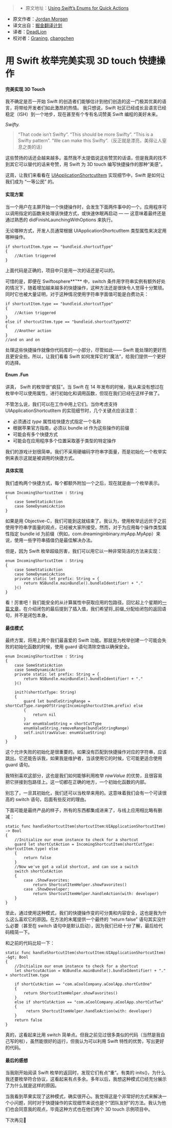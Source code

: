 > * 原文地址：[Using Swift’s Enums for Quick Actions](https://medium.com/the-traveled-ios-developers-guide/using-swifts-enums-for-quick-actions-a08c0f6d5b8b#.lbt8itrxd)
* 原文作者：[Jordan Morgan](https://medium.com/@JordanMorgan10?source=post_header_lockup)
* 译文出自：[掘金翻译计划](https://github.com/xitu/gold-miner)
* 译者：[DeadLion](https://github.com/DeadLion)
* 校对者：[Graning](https://github.com/Graning), [cbangchen](https://github.com/cbangchen)

# 用 Swift 枚举完美实现 3D touch 快捷操作

#### 完美实现 3D Touch 

我不确定是否一开始 Swift 的创造者们能够估计到他们创造的这一门极其优美的语言，将带给开发者们如此激昂的热情。 我只想说，Swift 社区已经成长且语言已经稳定（ISH）到一个地步，现在甚至有个专有名词赞美 Swift 编程的美好未来。

_Swifty._

> “That code isn’t Swifty”. “This should be more Swifty”. “This is a Swifty pattern”. “We can make this Swifty”.（反正就是漂亮，美得让人窒息之类的话）

这些赞扬的话还会越来越多。虽然我不太提倡说这些赞赏的话语，但是我真的找不到其它可以替代的话来夸赞，用 Swift 为 3D touch 编写快捷操作的那种“美感”。

这周，让我们来看看在 [UIApplicationShortcutItem](https://developer.apple.com/library/ios/documentation/UIKit/Reference/UIApplicationShortcutItem_class/) 实现细节中，Swift 是如何让我们成为 “一等公民” 的。

#### 实现方案

当一个用户在主屏开始一个快捷操作时，会发生下面两件事中的一个。应用程序可以调用指定的函数来处理该快捷方式，或快速休眠再启动 — — 这意味着最终还是通过熟悉的 didFinishLaunchingWithOptions 来执行。

无论哪种方式，开发人员通常根据  UIApplicationShortcutItem 类型属性来决定用哪种操作。

```
if shortcutItem.type == "bundleid.shortcutType"
{
    //Action triggered
}
```

上面代码是正确的，项目中只是用一次的话还是可以的。

可惜的是，即便在 Swiftosphere**™** 中，switch 条件用字符串实例有额外好处的情况下，随着增加越来越多的快捷操作，这种方法还是很快令人觉得十分繁琐。同时它也被大量证明，对于这种情况使用字符串字面值可能是白费功夫：

```
if shortcutItem.type == "bundleid.shortcutType"
{
    //Action triggered
}
else if shortcutItem.type == "bundleid.shortcutTypeXYZ"
{
    //Another action
}
//and on and on
```

处理这些快捷操作就像你代码库的一小部分，尽管如此—— Swift 能处理的更好而且更安全些。所以，让我们看看 Swift 如何发挥它的“魔法”，给我们提供一个更好的选择。

#### Enum .Fun

讲真， Swift 的枚举很“疯狂”。当 Swift 在 14 年发布的时候，我从来没有想过在枚举中可以使用属性，进行初始化和调用函数，但现在我们已经在这样子做了。

不管怎么说，我们可以在工作中用上它们。当你考虑支持 UIApplicationShortcutItem 的实现细节时，几个关键点应该注意：

*  必须通过 _type_ 属性给快捷方式指定一个名称
*  根据苹果官方指南，必须以 bundle id 作为这些操作的前缀
*  可能会有多个快捷方式
*  可能会在应用程序多个位置采取基于类型的特定操作

我们的游戏计划很简单。我们不采用硬编码字符串字面量，而是初始化一个枚举实例来表示这就是被调用的快捷方式。

#### 具体实现

我们虚构两个快捷方式，每个都额外附加一个之后，现在就是由一个枚举表示。

```
enum IncomingShortcutItem : String
{
    case SomeStaticAction
    case SomeDynamicAction
}
```

如果是用 Objective-C，我们可能到这就结束了。我认为，使用枚举远远优于之前使用字符串字面量的观点，已经被大家所接受。然而，对于为应用每个操作类型属性指定 bundle id 为前缀（例如，com.dreaminginbinary.myApp.MyApp）来说，使用一些字符串插值仍是最佳解决办法。

但是，因为 Swift 枚举超级厉害，我们可以用它以一种非常简洁的方法来实现：

```
enum IncomingShortcutItem : String
{
    case SomeStaticAction
    case SomeDynamicAction
    private static let prefix: String = {
        return NSBundle.mainBundle().bundleIdentifier! + "."
    }()
}
```

看！厉害吧！我们能安全的从计算属性中获取应用的包路径。回忆起上个星期的[一篇文章](https://medium.com/the-traveled-ios-developers-guide/swift-initialization-with-closures-5ea177f65a5#.ar2zxzrfc)，在介绍闭包的最后提到了插入值，我们希望将_前缀_分配给闭包的返回语句，并不是闭包本身。

#### 最佳模式


最终方案，将用上两个我们最喜爱的 Swift 功能。那就是为枚举创建一个可能会失败的初始化函数的时候，使用 guard 语句清除空值以确保安全。

```
enum IncomingShortcutItem : String
{
    case SomeStaticAction
    case SomeDynamicAction
    private static let prefix: String = {
        return NSBundle.mainBundle().bundleIdentifier! + "."
    }()

    init?(shortCutType: String)
    {
        guard let bundleStringRange = shortCutType.rangeOfString(IncomingShortcutItem.prefix) else
        {
            return nil
        }
        var enumValueString = shortCutType
        enumValueString.removeRange(bundleStringRange)
        self.init(rawValue: enumValueString)
    }
}
```

这个允许失败的初始化是很重要的。如果没有匹配到快捷操作对应的字符串，应该跳出。它还能告诉我，如果我是维护者，当该使用它的时候，它可能更适合使用 guard 语句。

我特别喜欢这部分，这也是我们如何能够利用枚举 _rawValue_ 的优势，且很容易把它拼接到包路径上。这一切都在正确的地方，一个初始化函数的内部。

别忘了，一旦其初始化，我们还可以当枚举来用的。这意味着我们会有一个可读很高的 switch 语句，后面有些反对的理由。

下面可能是最终产品的样子，所有的东西都集成进来了，与线上应用相比略有删减：

```
static func handleShortcutItem(shortcutItem:UIApplicationShortcutItem) -> Bool
{
    //Initialize our enum instance to check for a shortcut
    guard let shortCutAction = IncomingShortcutItem(shortCutType: shortcutItem.type) else
    {
        return false
    }
    //Now we've got a valid shortcut, and can use a switch
    switch shortCutAction
    {
        case .ShowFavorites:
            return ShortcutItemHelper.showFavorites()
        case .ShowDeveloper:
            return ShortcutItemHelper.handleAction(with: developer)
    }
}
```


至此，通过使用这种模式，我们的快捷操作变的可分类和内容安全，这也是我为什么这么喜欢它的原因。在方法的末尾提供一个最终的 “return false” 语句其实没什么必要（甚至在 switch 语句中是默认启动），因为我们已经十分了解，最后给代码精简一下。

和之前的代码比较一下：

```
static func handleShortcutItem(shortcutItem:UIApplicationShortcutItem) -&gt; Bool
{
    //Initialize our enum instance to check for a shortcut
    let shortcutAction = NSBundle.mainBundle().bundleIdentifier! + "." + shortcutItem.type

    if shortCutAction == "com.aCoolCompany.aCoolApp.shortCutOne"
    {
        return ShortcutItemHelper.showFavorites()
    }
    else if shortCutAction == "com.aCoolCompany.aCoolApp.shortCutTwo"
    {
         return ShortcutItemHelper.handleAction(with: developer)
    }
    return false
}
```


真的，这看起来比用 switch 简单点。但我之前见过很多类似的代码（当然是我自己写的啦），虽然能很好的运行，但我认为可以利用 Swift 特性的优势，写出更好的代码。

#### 最后的感想


当我刚开始阅读 Swift 枚举的返回时，发现它们有点“重”。有类的 inits()，为什么我还要枚举符合协议，这看起来有点多余。多年以后，我想这种模式已经充分展示了为什么就是这样的原因。

当我看到苹果实现了这种模式，确实很开心。我觉得这是个非常好的方式来解决一个小问题，同时对于快捷操作的实现细节来说也是个“团队友好”的方法。我认为他们也会同意我的观点，毕竟这种方式也在他们两个 3D touch 示例项目中。

下次再见👋
